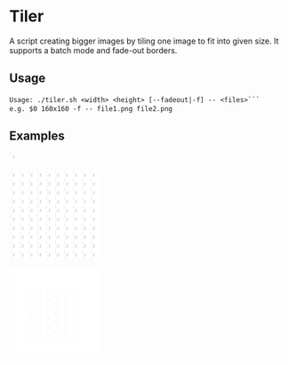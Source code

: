 Tiler
=====

A script creating bigger images by tiling one image to fit into given size. It supports a batch mode and fade-out borders.

Usage
-----
```
Usage: ./tiler.sh <width> <height> [--fadeout|-f] -- <files>```
e.g. $0 160x160 -f -- file1.png file2.png
```

Examples
--------
![original](https://github.com/mnn/Tiler/raw/master/example/vetrik_1.png)

![tiled](https://github.com/mnn/Tiler/raw/master/example/vetrik_1_tiled.png)

![tiled_bordered](https://github.com/mnn/Tiler/raw/master/example/vetrik_1_tile_with_border.png)
